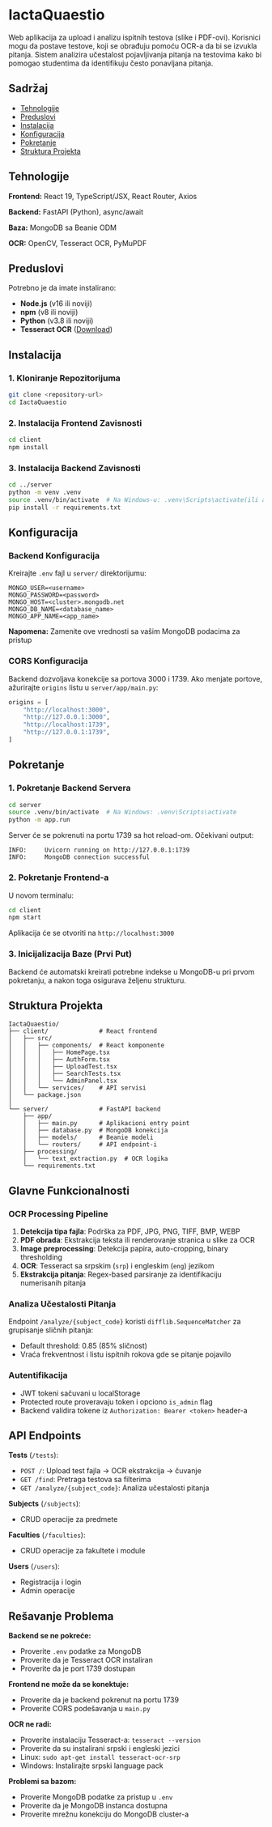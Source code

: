 # IactaQuaestio

Web aplikacija za upload i analizu ispitnih testova (slike i PDF-ovi). Korisnici mogu da postave testove, koji se obrađuju pomoću OCR-a da bi se izvukla pitanja. Sistem analizira učestalost pojavljivanja pitanja na testovima kako bi pomogao studentima da identifikuju često ponavljana pitanja.

## Sadržaj

- [Tehnologije](#tehnologije)
- [Preduslovi](#preduslovi)
- [Instalacija](#instalacija)
- [Konfiguracija](#konfiguracija)
- [Pokretanje](#pokretanje)
- [Struktura Projekta](#struktura-projekta)

## Tehnologije

**Frontend:** React 19, TypeScript/JSX, React Router, Axios

**Backend:** FastAPI (Python), async/await

**Baza:** MongoDB sa Beanie ODM

**OCR:** OpenCV, Tesseract OCR, PyMuPDF

## Preduslovi

Potrebno je da imate instalirano:

- **Node.js** (v16 ili noviji)
- **npm** (v8 ili noviji)
- **Python** (v3.8 ili noviji)
- **Tesseract OCR** ([Download](https://github.com/tesseract-ocr/tesseract))

## Instalacija

### 1. Kloniranje Repozitorijuma

```bash
git clone <repository-url>
cd IactaQuaestio
```

### 2. Instalacija Frontend Zavisnosti

```bash
cd client
npm install
```

### 3. Instalacija Backend Zavisnosti

```bash
cd ../server
python -m venv .venv
source .venv/bin/activate  # Na Windows-u: .venv\Scripts\activate(ili activate.bat)
pip install -r requirements.txt
```

## Konfiguracija

### Backend Konfiguracija

Kreirajte `.env` fajl u `server/` direktorijumu:

```env
MONGO_USER=<username>
MONGO_PASSWORD=<password>
MONGO_HOST=<cluster>.mongodb.net
MONGO_DB_NAME=<database_name>
MONGO_APP_NAME=<app_name>
```

**Napomena:** Zamenite ove vrednosti sa vašim MongoDB podacima za pristup

### CORS Konfiguracija

Backend dozvoljava konekcije sa portova 3000 i 1739. Ako menjate portove, ažurirajte `origins` listu u `server/app/main.py`:

```python
origins = [
    "http://localhost:3000",
    "http://127.0.0.1:3000",
    "http://localhost:1739",
    "http://127.0.0.1:1739",
]
```

## Pokretanje

### 1. Pokretanje Backend Servera

```bash
cd server
source .venv/bin/activate  # Na Windows: .venv\Scripts\activate
python -m app.run
```

Server će se pokrenuti na portu 1739 sa hot reload-om. Očekivani output:
```
INFO:     Uvicorn running on http://127.0.0.1:1739
INFO:     MongoDB connection successful
```

### 2. Pokretanje Frontend-a

U novom terminalu:

```bash
cd client
npm start
```

Aplikacija će se otvoriti na `http://localhost:3000`

### 3. Inicijalizacija Baze (Prvi Put)

Backend će automatski kreirati potrebne indekse u MongoDB-u pri prvom pokretanju, a nakon toga osigurava željenu strukturu.

## Struktura Projekta

```
IactaQuaestio/
├── client/              # React frontend
│   ├── src/
│   │   ├── components/  # React komponente
│   │   │   ├── HomePage.tsx
│   │   │   ├── AuthForm.tsx
│   │   │   ├── UploadTest.tsx
│   │   │   ├── SearchTests.tsx
│   │   │   └── AdminPanel.tsx
│   │   └── services/    # API servisi
│   └── package.json
│
└── server/              # FastAPI backend
    ├── app/
    │   ├── main.py      # Aplikacioni entry point
    │   ├── database.py  # MongoDB konekcija
    │   ├── models/      # Beanie modeli
    │   └── routers/     # API endpoint-i
    ├── processing/
    │   └── text_extraction.py  # OCR logika
    └── requirements.txt
```

## Glavne Funkcionalnosti

### OCR Processing Pipeline

1. **Detekcija tipa fajla**: Podrška za PDF, JPG, PNG, TIFF, BMP, WEBP
2. **PDF obrada**: Ekstrakcija teksta ili renderovanje stranica u slike za OCR
3. **Image preprocessing**: Detekcija papira, auto-cropping, binary thresholding
4. **OCR**: Tesseract sa srpskim (`srp`) i engleskim (`eng`) jezikom
5. **Ekstrakcija pitanja**: Regex-based parsiranje za identifikaciju numerisanih pitanja

### Analiza Učestalosti Pitanja

Endpoint `/analyze/{subject_code}` koristi `difflib.SequenceMatcher` za grupisanje sličnih pitanja:
- Default threshold: 0.85 (85% sličnost)
- Vraća frekventnost i listu ispitnih rokova gde se pitanje pojavilo

### Autentifikacija

- JWT tokeni sačuvani u localStorage
- Protected route proveravaju token i opciono `is_admin` flag
- Backend validira tokene iz `Authorization: Bearer <token>` header-a

## API Endpoints

**Tests** (`/tests`):
- `POST /`: Upload test fajla → OCR ekstrakcija → čuvanje
- `GET /find`: Pretraga testova sa filterima
- `GET /analyze/{subject_code}`: Analiza učestalosti pitanja

**Subjects** (`/subjects`):
- CRUD operacije za predmete

**Faculties** (`/faculties`):
- CRUD operacije za fakultete i module

**Users** (`/users`):
- Registracija i login
- Admin operacije

## Rešavanje Problema

**Backend se ne pokreće:**
- Proverite `.env` podatke za MongoDB
- Proverite da je Tesseract OCR instaliran
- Proverite da je port 1739 dostupan

**Frontend ne može da se konektuje:**
- Proverite da je backend pokrenut na portu 1739
- Proverite CORS podešavanja u `main.py`

**OCR ne radi:**
- Proverite instalaciju Tesseract-a: `tesseract --version`
- Proverite da su instalirani srpski i engleski jezici
- Linux: `sudo apt-get install tesseract-ocr-srp`
- Windows: Instalirajte srpski language pack

**Problemi sa bazom:**
- Proverite MongoDB podatke za pristup u `.env`
- Proverite da je MongoDB instanca dostupna
- Proverite mrežnu konekciju do MongoDB cluster-a
